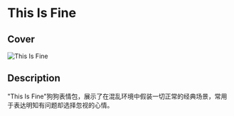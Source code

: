 # This Is Fine

## Cover

![This Is Fine](https://i.imgflip.com/2zh47r.jpg)

## Description

"This Is Fine"狗狗表情包，展示了在混乱环境中假装一切正常的经典场景，常用于表达明知有问题却选择忽视的心情。
